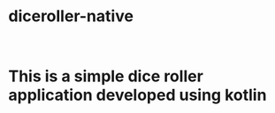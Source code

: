 # diceroller-native
<br/>
<h1>
This is a simple dice roller application developed using kotlin
</h1>
<br/>

